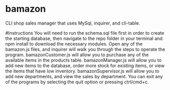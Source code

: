 # bamazon
CLI shop sales manager that uses MySql, inquirer, and cli-table.

#Instructions
You will need to run the schema.sql file first in order to create the starting database, then navigate to the repo folder in your terminal and npm install to download the necessary modules. Open any of the bamazon.js files, and inquirer will walk you through the steps to operate the program. bamazonCustomer.js will allow you to purchase any of the available items in the products table. bamazonManager.js will allow you to add new items to the database, order more stock for existing items, or view the items that have low inventory. bamazonSupervisor.js will allow you to add new departments, and view the sales by department. You can exit any of the programs by selecting the quit option or pressing ctrl/cmd+c.
